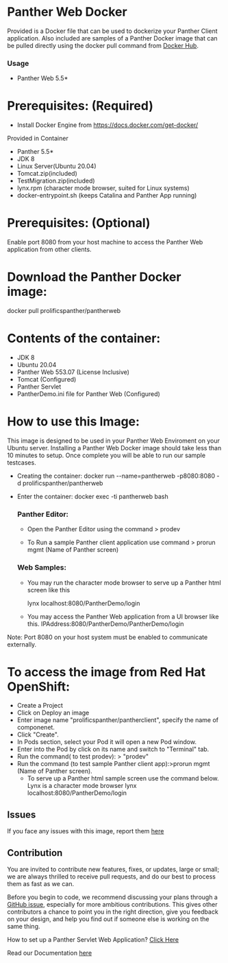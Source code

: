 # Panther Web Docker
Provided is a Docker file that can be used to dockerize  your Panther Client application. Also included are samples of a Panther Docker image  that can  be pulled directly using the docker pull command from [Docker Hub](https://hub.docker.com/repository/docker/prolificspanther/pantherweb).

### Usage
* Panther Web 5.5*

# Prerequisites: (Required)
  * Install Docker Engine from  https://docs.docker.com/get-docker/ 
  
  Provided in Container
  * Panther 5.5*
  * JDK 8
  * Linux Server(Ubuntu 20.04)
  * Tomcat.zip(included)
  * TestMigration.zip(included)
  * lynx.rpm (character mode browser, suited for Linux systems)
  * docker-entrypoint.sh (keeps Catalina and Panther App running)
  
 # Prerequisites: (Optional)
   Enable port 8080 from your host machine to access the Panther Web application from other clients.
    
 # Download the Panther Docker image:
    
   docker pull prolificspanther/pantherweb  
   
 # Contents of the container:
 * JDK 8
 * Ubuntu 20.04
 * Panther Web 553.07 (License Inclusive)
 * Tomcat (Configured)
 * Panther Servlet
 * PantherDemo.ini file for Panther Web (Configured)
 
 # How to use this Image:
   This image is designed to be used in your Panther Web Enviroment on your Ubuntu server. Installing a Panther Web Docker image should take less than 10 minutes to setup. Once    complete you will be able to run our sample testcases.
 
* Creating the container:
  docker run --name=pantherweb -p8080:8080 -d prolificspanther/pantherweb

* Enter the container:
  docker exec -ti pantherweb bash
 
  ### Panther Editor: 
  * Open the Panther Editor using the command > prodev
  
  * To Run a sample Panther client application use command > prorun mgmt (Name of Panther screen)

  ### Web Samples:
  * You may run the character mode browser to serve up a Panther html screen like this
    
    lynx localhost:8080/PantherDemo/login

  * You may access the Panther Web application from a UI browser like this. IPAddress:8080/PantherDemo/PantherDemo/login

Note: Port 8080 on your host system must be enabled to communicate externally.

# To access the image from Red Hat OpenShift:
* Create a Project
* Click on Deploy an image
* Enter image name "prolificspanther/pantherclient", specify the name of componenet.
* Click "Create".
* In Pods section, select your Pod it will open a new Pod window.
* Enter into the Pod by click on its name and switch to "Terminal" tab.
* Run the command( to test prodev): > "prodev"
* Run the command (to test sample Panther client app):>prorun mgmt (Name of Panther screen).
  * To serve up a Panther html sample screen  use the command below. Lynx is a character mode browser
    lynx localhost:8080/PantherDemo/login
    

## Issues
If you face any issues with this image, report them [here](https://github.com/ProlificsPanther/Docker-Panther/issues)

## Contribution
You are invited to contribute new features, fixes, or updates, large or small; we are always thrilled to receive pull requests, and do our best to process them as fast as we can.

Before you begin to code, we recommend discussing your plans through a [GitHub issue](https://github.com/ProlificsPanther/Docker-Panther/issues), especially for more ambitious contributions. This gives other contributors a chance to point you in the right direction, give you feedback on your design, and help you find out if someone else is working on the same thing.

How to set up a Panther Servlet Web Application? [Click Here](https://github.com/ProlificsPanther/PantherWeb/releases "Named link title")

Read our Documentation [here](https://docs.prolifics.com)
